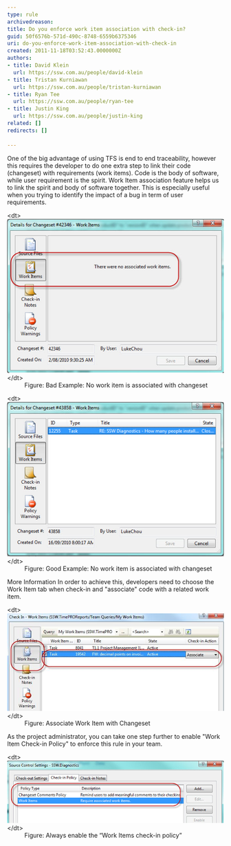 ```yaml
---
type: rule
archivedreason: 
title: Do you enforce work item association with check-in?
guid: 50f6576b-571d-490c-8748-6559b6375346
uri: do-you-enforce-work-item-association-with-check-in
created: 2011-11-18T03:52:43.0000000Z
authors:
- title: David Klein
  url: https://ssw.com.au/people/david-klein
- title: Tristan Kurniawan
  url: https://ssw.com.au/people/tristan-kurniawan
- title: Ryan Tee
  url: https://ssw.com.au/people/ryan-tee
- title: Justin King
  url: https://ssw.com.au/people/justin-king
related: []
redirects: []

---
```


One of the big advantage of using TFS is end to end traceability, however this requires the developer to do one extra step to link their code (changeset) with requirements (work items). Code is the body of software, while user requirement is the spirit. Work Item association feature helps us to link the spirit and body of software together. This is especially useful when you trying to identify the impact of a bug in term of user requirements.

<!--endintro-->
<dl>&lt;dt&gt;<img alt="No work item associated" src="WorkItemAss-1.jpg">&lt;/dt&gt;
<dd>Figure: Bad Example: No work item is associated with changeset </dd></dl><dl>&lt;dt&gt;<img alt="work item associated" src="WorkItemAss-2.jpg">&lt;/dt&gt;
<dd>Figure: Good Example: No work item is associated with changeset </dd></dl>
More Information 
In order to achieve this, developers need to choose the Work Item tab when check-in and "associate" code with a related work item.
<dl>&lt;dt&gt;<img alt="Work item association" src="WorkItemAss-3.jpg">&lt;/dt&gt;
<dd>Figure: Associate Work Item with Changeset </dd></dl>
As the project administrator, you can take one step further to enable "Work Item Check-in Policy" to enforce this rule in your team.
<dl>&lt;dt&gt;<img alt="Work Item Check-in Policy" src="WorkItemAss-4.jpg">&lt;/dt&gt;
<dd>Figure: Always enable the “Work Items check-in policy”</dd></dl>
